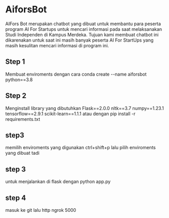# AiforsBot
AIFors Bot merupakan chatbot yang dibuat untuk membantu para peserta program AI For Startups untuk mencari informasi pada saat melaksanakan  Studi Independen di Kampus Merdeka. Tujuan kami membuat chatbot ini  dikarenakan untuk saat ini masih banyak peserta AI For StartUps yang  masih kesulitan mencari informasi di program ini. 

## Step 1
Membuat enviroments dengan cara conda create --name aiforsbot python==3.8
## Step 2 
Menginstall library yang dibutuhkan 
Flask==2.0.0
nltk==3.7
numpy==1.23.1
tensorflow==2.9.1
scikit-learn==1.1.1
atau dengan pip install -r requirements.txt
## step3
memilih enviroments yang digunakan ctrl+shift+p lalu pilih enviroments yang dibuat tadi

## step 3 
untuk menjalankan di flask dengan python app.py

## step 4 
masuk ke git lalu http ngrok 5000
